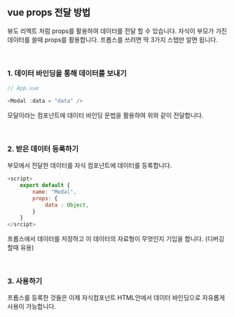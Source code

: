 ## vue props 전달 방법

뷰도 리엑트 처럼 props를 활용하여 데이터를 전달 할 수 있습니다. 자식이 부모가 가진 데이터를 쓸때 props를 활용합니다. 프롭스를 쓰려면 딱 3가지 스탭만 알면 됩니다.

<br />

### 1. 데이터 바인딩을 통해 데이터를 보내기

```js
// App.vue

<Modal :data = "data" />
```

모달이라는 컴포넌트에 데이터 바인딩 문법을 활용하여 위와 같이 전달합니다.

<br />

### 2. 받은 데이터 등록하기

부모에서 전달한 데이터를 자식 컴포넌트에 데이터를 등록합니다.

```js
<script>
    export default {
        name: "Modal",
        props: {
            data : Object,
        }
    }
</srcipt>
```

프롭스에서 데이터를 저장하고 이 데이터의 자료형이 무엇인지 기입을 합니다. (디버깅 할때 유용)

<br />

### 3. 사용하기

프롭스를 등록한 것들은 이제 자식컴포넌트 HTML안에서 데이터 바인딩으로 자유롭게 사용이 가능합니다. 